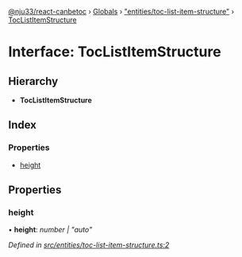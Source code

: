 [@nju33/react-canbetoc](../README.md) › [Globals](../globals.md) › ["entities/toc-list-item-structure"](../modules/_entities_toc_list_item_structure_.md) › [TocListItemStructure](_entities_toc_list_item_structure_.toclistitemstructure.md)

# Interface: TocListItemStructure

## Hierarchy

* **TocListItemStructure**

## Index

### Properties

* [height](_entities_toc_list_item_structure_.toclistitemstructure.md#height)

## Properties

###  height

• **height**: *number | "auto"*

*Defined in [src/entities/toc-list-item-structure.ts:2](https://github.com/nju33/react-canbetoc/blob/a20943a/src/entities/toc-list-item-structure.ts#L2)*
